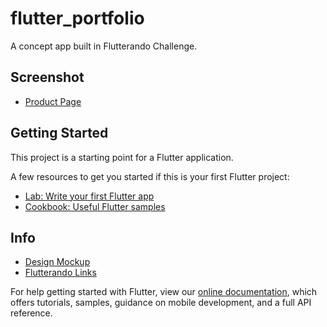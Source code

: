 # flutter_portfolio

A concept app built in Flutterando Challenge.

## Screenshot
- [Product Page](screenshot.gif)

## Getting Started

This project is a starting point for a Flutter application.

A few resources to get you started if this is your first Flutter project:

- [Lab: Write your first Flutter app](https://flutter.dev/docs/get-started/codelab)
- [Cookbook: Useful Flutter samples](https://flutter.dev/docs/cookbook)

## Info

- [Design Mockup](https://dribbble.com/shots/5694008-Photography-Portfolio-Concept-Dark-Mode)
- [Flutterando Links](https://linktr.ee/flutterando)


For help getting started with Flutter, view our
[online documentation](https://flutter.dev/docs), which offers tutorials,
samples, guidance on mobile development, and a full API reference.